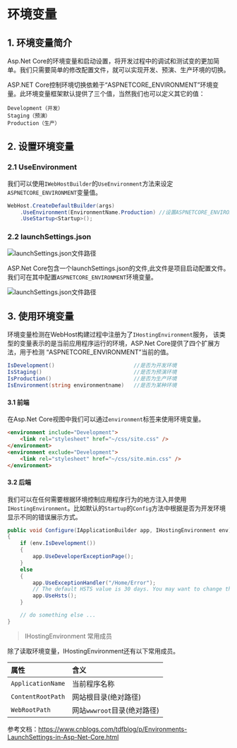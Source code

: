 # 环境变量

## 1. 环境变量简介
Asp.Net Core的环境变量和启动设置，将开发过程中的调试和测试变的更加简单。我们只需要简单的修改配置文件，就可以实现开发、预演、生产环境的切换。

ASP.NET Core控制环境切换依赖于“ASPNETCORE_ENVIRONMENT”环境变量。此环境变量框架默认提供了三个值，当然我们也可以定义其它的值：
```
Development（开发）
Staging（预演）
Production（生产）
```

## 2. 设置环境变量
### 2.1 UseEnvironment
我们可以使用`IWebHostBuilder`的`UseEnvironment`方法来设定`ASPNETCORE_ENVIRONMENT`变量值。

```csharp
WebHost.CreateDefaultBuilder(args)
    .UseEnvironment(EnvironmentName.Production) //设置ASPNETCORE_ENVIRONMENT
    .UseStartup<Startup>();
```

### 2.2 launchSettings.json

![launchSettings.json文件路径](https://i.loli.net/2020/02/26/DSkJVUdcaBZPn8Y.jpg)

ASP.Net Core包含一个launchSettings.json的文件,此文件是项目启动配置文件。我们可在其中配置`ASPNETCORE_ENVIRONMENT`环境变量。

![launchSettings.json文件路径](https://i.loli.net/2020/02/26/z6bPH487DXiqVya.jpg)

## 3. 使用环境变量

环境变量检测在WebHost构建过程中注册为了`IHostingEnvironment`服务， 该类型的变量表示的是当前应用程序运行的环境，ASP.Net Core提供了四个扩展方法，用于检测 “ASPNETCORE_ENVIRONMENT”当前的值。

```csharp
IsDevelopment()                         //是否为开发环境
IsStaging()                             //是否为预演环境
IsProduction()                          //是否为生产环境
IsEnvironment(string environmentname)   //是否为某种环境
```

#### 3.1 前端
在Asp.Net Core视图中我们可以通过`environment`标签来使用环境变量。

```html
<environment include="Development">
    <link rel="stylesheet" href="~/css/site.css" />
</environment>
<environment exclude="Development">
    <link rel="stylesheet" href="~/css/site.min.css" />
</environment>
```

#### 3.2 后端

我们可以在任何需要根据环境控制应用程序行为的地方注入并使用`IHostingEnvironment`。比如默认的`Startup`的`Config`方法中根据是否为开发环境显示不同的错误展示方式。

```csharp
public void Configure(IApplicationBuilder app, IHostingEnvironment env)
{
    if (env.IsDevelopment())
    {
        app.UseDeveloperExceptionPage();
    }
    else
    {
        app.UseExceptionHandler("/Home/Error");
        // The default HSTS value is 30 days. You may want to change this for production scenarios, see https://aka.ms/aspnetcore-hsts.
        app.UseHsts();
    }

    // do something else ...
}
```

> IHostingEnvironment 常用成员

除了读取环境变量，IHostingEnvironment还有以下常用成员。

属性|含义
:-|:-
`ApplicationName`|当前程序名称
`ContentRootPath`|网站根目录(绝对路径)
`WebRootPath`|网站`wwwroot`目录(绝对路径)




参考文档：https://www.cnblogs.com/tdfblog/p/Environments-LaunchSettings-in-Asp-Net-Core.html